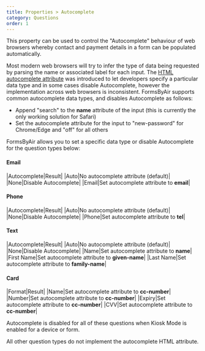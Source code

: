 ```yaml
---
title: Properties > Autocomplete
category: Questions
order: 1
---
```


This property can be used to control the "Autocomplete" behaviour of web browsers whereby contact and payment details in a form can be populated automatically.

Most modern web browsers will try to infer the type of data being requested by parsing the name or associated label for each input. The [HTML autocomplete attribute](https://developer.mozilla.org/en-US/docs/Web/HTML/Attributes/autocomplete) was introduced to let developers specify a particular data type and in some cases disable Autocomplete, however the implementation across web browsers is inconsistent. FormsByAir supports common autocomplete data types, and disables Autocomplete as follows:

* Append "search" to the **name** attribute of the input (this is currently the only working solution for Safari)
* Set the autocomplete attribute for the input to "new-password" for Chrome/Edge and "off" for all others

FormsByAir allows you to set a specific data type or disable Autocomplete for the question types below:

#### Email

|Autocomplete|Result|
|Auto|No autocomplete attribute (default)|
|None|Disable Autocomplete|
|Email|Set autocomplete attribute to **email**|

#### Phone

|Autocomplete|Result|
|Auto|No autocomplete attribute (default)|
|None|Disable Autocomplete|
|Phone|Set autocomplete attribute to **tel**|

#### Text

|Autocomplete|Result|
|Auto|No autocomplete attribute (default)|
|None|Disable Autocomplete|
|Name|Set autocomplete attribute to **name**|
|First Name|Set autocomplete attribute to **given-name**|
|Last Name|Set autocomplete attribute to **family-name**|

#### Card

|Format|Result|
|Name|Set autocomplete attribute to **cc-number**|
|Number|Set autocomplete attribute to **cc-number**|
|Expiry|Set autocomplete attribute to **cc-number**|
|CVV|Set autocomplete attribute to **cc-number**|

Autocomplete is disabled for all of these questions when Kiosk Mode is enabled for a device or form.

All other question types do not implement the autocomplete HTML attribute.